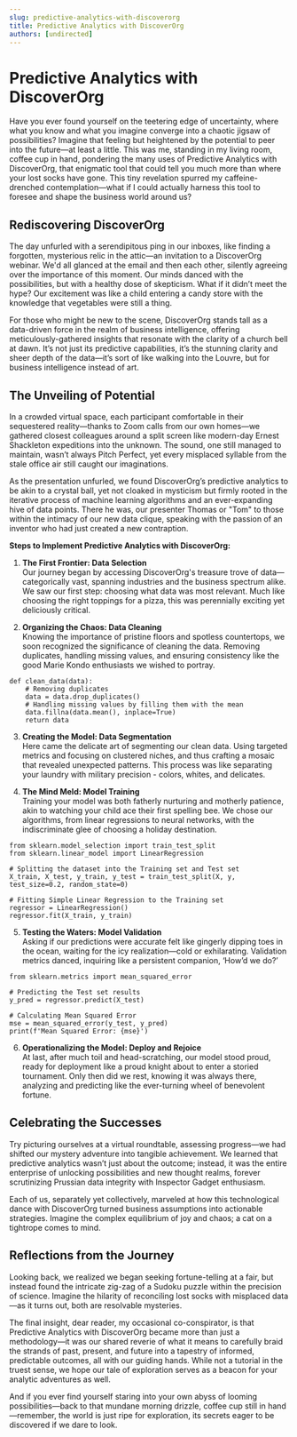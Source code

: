 ```yaml
---
slug: predictive-analytics-with-discoverorg
title: Predictive Analytics with DiscoverOrg
authors: [undirected]
---
```



# Predictive Analytics with DiscoverOrg

Have you ever found yourself on the teetering edge of uncertainty, where what you know and what you imagine converge into a chaotic jigsaw of possibilities? Imagine that feeling but heightened by the potential to peer into the future—at least a little. This was me, standing in my living room, coffee cup in hand, pondering the many uses of Predictive Analytics with DiscoverOrg, that enigmatic tool that could tell you much more than where your lost socks have gone. This tiny revelation spurred my caffeine-drenched contemplation—what if I could actually harness this tool to foresee and shape the business world around us?

## Rediscovering DiscoverOrg

The day unfurled with a serendipitous ping in our inboxes, like finding a forgotten, mysterious relic in the attic—an invitation to a DiscoverOrg webinar. We'd all glanced at the email and then each other, silently agreeing over the importance of this moment. Our minds danced with the possibilities, but with a healthy dose of skepticism. What if it didn’t meet the hype? Our excitement was like a child entering a candy store with the knowledge that vegetables were still a thing. 

For those who might be new to the scene, DiscoverOrg stands tall as a data-driven force in the realm of business intelligence, offering meticulously-gathered insights that resonate with the clarity of a church bell at dawn. It’s not just its predictive capabilities, it’s the stunning clarity and sheer depth of the data—it’s sort of like walking into the Louvre, but for business intelligence instead of art.

## The Unveiling of Potential

In a crowded virtual space, each participant comfortable in their sequestered reality—thanks to Zoom calls from our own homes—we gathered closest colleagues around a split screen like modern-day Ernest Shackleton expeditions into the unknown. The sound, one still managed to maintain, wasn’t always Pitch Perfect, yet every misplaced syllable from the stale office air still caught our imaginations.

As the presentation unfurled, we found DiscoverOrg’s predictive analytics to be akin to a crystal ball, yet not cloaked in mysticism but firmly rooted in the iterative process of machine learning algorithms and an ever-expanding hive of data points. There he was, our presenter Thomas or "Tom" to those within the intimacy of our new data clique, speaking with the passion of an inventor who had just created a new contraption.

**Steps to Implement Predictive Analytics with DiscoverOrg:**

1. **The First Frontier: Data Selection**  
   Our journey began by accessing DiscoverOrg's treasure trove of data—categorically vast, spanning industries and the business spectrum alike. We saw our first step: choosing what data was most relevant. Much like choosing the right toppings for a pizza, this was perennially exciting yet deliciously critical.

2. **Organizing the Chaos: Data Cleaning**  
   Knowing the importance of pristine floors and spotless countertops, we soon recognized the significance of cleaning the data. Removing duplicates, handling missing values, and ensuring consistency like the good Marie Kondo enthusiasts we wished to portray.

```
def clean_data(data):
    # Removing duplicates
    data = data.drop_duplicates()
    # Handling missing values by filling them with the mean
    data.fillna(data.mean(), inplace=True)
    return data
```

3. **Creating the Model: Data Segmentation**  
   Here came the delicate art of segmenting our clean data. Using targeted metrics and focusing on clustered niches, and thus crafting a mosaic that revealed unexpected patterns. This process was like separating your laundry with military precision - colors, whites, and delicates.

4. **The Mind Meld: Model Training**  
   Training your model was both fatherly nurturing and motherly patience, akin to watching your child ace their first spelling bee. We chose our algorithms, from linear regressions to neural networks, with the indiscriminate glee of choosing a holiday destination.

```
from sklearn.model_selection import train_test_split
from sklearn.linear_model import LinearRegression

# Splitting the dataset into the Training set and Test set
X_train, X_test, y_train, y_test = train_test_split(X, y, test_size=0.2, random_state=0)

# Fitting Simple Linear Regression to the Training set
regressor = LinearRegression()
regressor.fit(X_train, y_train)
```

5. **Testing the Waters: Model Validation**  
   Asking if our predictions were accurate felt like gingerly dipping toes in the ocean, waiting for the icy realization—cold or exhilarating. Validation metrics danced, inquiring like a persistent companion, ‘How’d we do?’

```
from sklearn.metrics import mean_squared_error

# Predicting the Test set results
y_pred = regressor.predict(X_test)

# Calculating Mean Squared Error
mse = mean_squared_error(y_test, y_pred)
print(f'Mean Squared Error: {mse}')
```

6. **Operationalizing the Model: Deploy and Rejoice**  
   At last, after much toil and head-scratching, our model stood proud, ready for deployment like a proud knight about to enter a storied tournament. Only then did we rest, knowing it was always there, analyzing and predicting like the ever-turning wheel of benevolent fortune.

## Celebrating the Successes

Try picturing ourselves at a virtual roundtable, assessing progress—we had shifted our mystery adventure into tangible achievement. We learned that predictive analytics wasn’t just about the outcome; instead, it was the entire enterprise of unlocking possibilities and new thought realms, forever scrutinizing Prussian data integrity with Inspector Gadget enthusiasm.  

Each of us, separately yet collectively, marveled at how this technological dance with DiscoverOrg turned business assumptions into actionable strategies. Imagine the complex equilibrium of joy and chaos; a cat on a tightrope comes to mind.

## Reflections from the Journey

Looking back, we realized we began seeking fortune-telling at a fair, but instead found the intricate zig-zag of a Sudoku puzzle within the precision of science. Imagine the hilarity of reconciling lost socks with misplaced data—as it turns out, both are resolvable mysteries.

The final insight, dear reader, my occasional co-conspirator, is that Predictive Analytics with DiscoverOrg became more than just a methodology—it was our shared reverie of what it means to carefully braid the strands of past, present, and future into a tapestry of informed, predictable outcomes, all with our guiding hands. While not a tutorial in the truest sense, we hope our tale of exploration serves as a beacon for your analytic adventures as well.

And if you ever find yourself staring into your own abyss of looming possibilities—back to that mundane morning drizzle, coffee cup still in hand—remember, the world is just ripe for exploration, its secrets eager to be discovered if we dare to look.